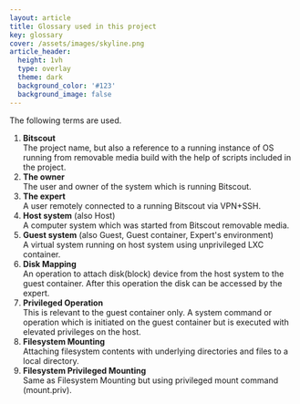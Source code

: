 ```yaml
---
layout: article
title: Glossary used in this project
key: glossary
cover: /assets/images/skyline.png
article_header:
  height: 1vh
  type: overlay
  theme: dark
  background_color: '#123'
  background_image: false
---
```


The following terms are used.
<!--more-->

1. **Bitscout**  
The project name, but also a reference to a running instance of OS running from removable media build with the help of scripts included in the project.  
1. **The owner**  
The user and owner of the system which is running Bitscout.
1. **The expert**  
A user remotely connected to a running Bitscout via VPN+SSH.
1. **Host system** (also Host)  
A computer system which was started from Bitscout removable media.  
1. **Guest system** (also Guest, Guest container, Expert's environment)  
A virtual system running on host system using unprivileged LXC container.  
1. **Disk Mapping**  
An operation to attach disk(block) device from the host system to the guest container. After this operation the disk can be accessed by the expert.  
1. **Privileged Operation**  
This is relevant to the guest container only. A system command or operation which is initiated on the guest container but is executed with elevated privileges on the host.  
1. **Filesystem Mounting**  
Attaching filesystem contents with underlying directories and files to a local directory.  
1. **Filesystem Privileged Mounting**  
Same as Filesystem Mounting but using privileged mount command (mount.priv).  
